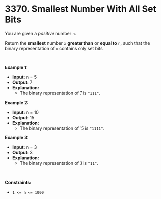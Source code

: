 # 3370. Smallest Number With All Set Bits

You are given a _positive_ number `n`.

Return the **smallest** number `x` **greater than** or **equal to** `n`, such that the binary representation of `x` contains only set bits

<br/>

**Example 1:**
- **Input:** n = 5
- **Output:** 7
- **Explanation:**
  - The binary representation of 7 is `"111"`.

**Example 2:**
- **Input:** n = 10
- **Output:** 15
- **Explanation:**
  - The binary representation of 15 is `"1111"`.

**Example 3:**
- **Input:** n = 3
- **Output:** 3
- **Explanation:**
  - The binary representation of 3 is `"11"`.

<br/>

**Constraints:**

*   `1 <= n <= 1000`